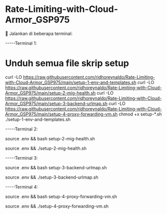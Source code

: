 # Rate-Limiting-with-Cloud-Armor_GSP975

🔁 Jalankan di beberapa terminal:

-----Terminal 1:

# Unduh semua file skrip setup

curl -LO https://raw.githubusercontent.com/ridhoreynaldo/Rate-Limiting-with-Cloud-Armor_GSP975/main/setup-1-env-and-templates.sh
curl -LO https://raw.githubusercontent.com/ridhoreynaldo/Rate-Limiting-with-Cloud-Armor_GSP975/main/setup-2-mig-health.sh
curl -LO https://raw.githubusercontent.com/ridhoreynaldo/Rate-Limiting-with-Cloud-Armor_GSP975/main/setup-3-backend-urlmap.sh
curl -LO https://raw.githubusercontent.com/ridhoreynaldo/Rate-Limiting-with-Cloud-Armor_GSP975/main/setup-4-proxy-forwarding-vm.sh
chmod +x setup-*.sh
./setup-1-env-and-templates.sh

-----Terminal 2:

source .env && bash setup-2-mig-health.sh

source .env && ./setup-2-mig-health.sh

-----Terminal 3:

source .env && bash setup-3-backend-urlmap.sh

source .env && ./setup-3-backend-urlmap.sh

-----Terminal 4:

source .env && bash setup-4-proxy-forwarding-vm.sh

source .env && ./setup-4-proxy-forwarding-vm.sh
